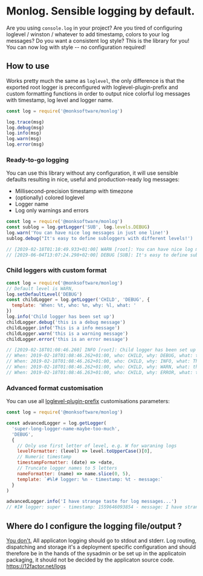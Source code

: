 # Monlog. Sensible logging by default.

Are you using `console.log` in your project? Are you tired of configuring
loglevel / winston / whatever to add timestamp, colors to your log messages?
Do you want a consistent log style?
This is the library for you! You can now log with style -- no configuration
required!

## How to use

Works pretty much the same as `loglevel`, the only difference is that
the exported root logger is preconfigured with loglevel-plugin-prefix
and custom formatting functions in order to output nice colorful log messages
with timestamp, log level and logger name.

```javascript
const log = require('@monksoftware/monlog')

log.trace(msg)
log.debug(msg)
log.info(msg)
log.warn(msg)
log.error(msg)
```

### Ready-to-go logging

You can use this library without any configuration, it will use sensible
defaults resulting in nice, useful and production-ready log messages:

* Millisecond-precision timestamp with timezone
* (optionally) colored loglevel
* Logger name
* Log only warnings and errors

```javascript
const log = require('@monksoftware/monlog')
const sublog = log.getLogger('SUB', log.levels.DEBUG)
log.warn('You can have nice log messages in just one line!')
sublog.debug("It's easy to define subloggers with different levels!')

// [2019-02-18T01:10:49.933+01:00] WARN [root]: You can have nice log messages in just one line!
// [2019-06-04T13:07:24.298+02:00] DEBUG [SUB]: It's easy to define subloggers with different levels!
```

### Child loggers with custom format

```javascript
const log = require('@monksoftware/monlog')
// Default level is WARN,
log.setDefaultLevel('DEBUG')
const childLogger = log.getLogger('CHILD', 'DEBUG', {
  template: 'When: %t, who: %n, why: %l, what: '
})
log.info('Child logger has been set up')
childLogger.debug('this is a debug message')
childLogger.info('This is a info message')
childLogger.warn('this is a warning message')
childLogger.error('this is an error message')

// [2019-02-18T01:08:46.260] INFO [root]: Child logger has been set up
// When: 2019-02-18T01:08:46.262+01:00, who: CHILD, why: DEBUG, what: this is a debug message
// When: 2019-02-18T01:08:46.262+01:00, who: CHILD, why: INFO, what: This is a info message
// When: 2019-02-18T01:08:46.262+01:00, who: CHILD, why: WARN, what: this is a warning message
// When: 2019-02-18T01:08:46.263+01:00, who: CHILD, why: ERROR, what: this is an error message
```

### Advanced format customisation

You can use all
[loglevel-plugin-prefix](https://github.com/kutuluk/loglevel-plugin-prefix)
customisations parameters:

```js
const log = require('@monksoftware/monlog')

const advancedLogger = log.getLogger(
  'super-long-logger-name-maybe-too-much',
  'DEBUG',
  {
    // Only use first letter of level, e.g. W for waraning logs
    levelFormatter: (level) => level.toUpperCase()[0],
    // Numeric timestamp
    timestampFormatter: (date) => +date,
    // Truncate logger names to 5 letters
    nameFormatter: (name) => name.slice(0, 5),
    template: `#%l# logger: %n - timestamp: %t - message:`
  }
)

advancedLogger.info('I have strange taste for log messages...')
// #I# logger: super - timestamp: 1559646093854 - message: I have strange tasted for log messages...
```

## Where do I configure the logging file/output ?

[You don't.](https://12factor.net/logs)
All applicaton logging should go to stdout and stderr. Log routing, dispatching
and storage it's a deployment specific configuration and should therefore be
in the hands of the sysadmin or be set up in the applicatoin packaging,
it should not be decided by the applicaton source code.
https://12factor.net/logs
